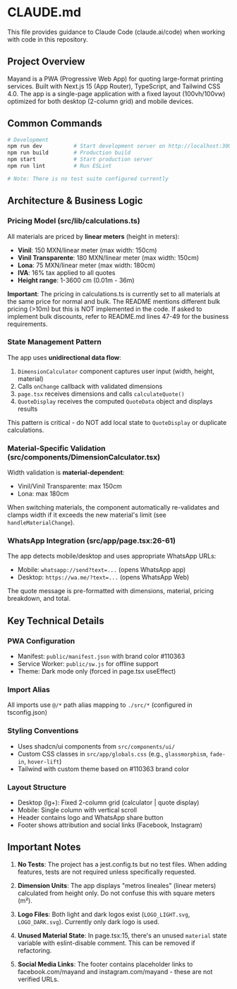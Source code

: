 # CLAUDE.md

This file provides guidance to Claude Code (claude.ai/code) when working with code in this repository.

## Project Overview

Mayand is a PWA (Progressive Web App) for quoting large-format printing services. Built with Next.js 15 (App Router), TypeScript, and Tailwind CSS 4.0. The app is a single-page application with a fixed layout (100vh/100vw) optimized for both desktop (2-column grid) and mobile devices.

## Common Commands

```bash
# Development
npm run dev          # Start development server on http://localhost:3000
npm run build        # Production build
npm start            # Start production server
npm run lint         # Run ESLint

# Note: There is no test suite configured currently
```

## Architecture & Business Logic

### Pricing Model (src/lib/calculations.ts)

All materials are priced by **linear meters** (height in meters):
- **Vinil**: 150 MXN/linear meter (max width: 150cm)
- **Vinil Transparente**: 180 MXN/linear meter (max width: 150cm)
- **Lona**: 75 MXN/linear meter (max width: 180cm)
- **IVA**: 16% tax applied to all quotes
- **Height range**: 1-3600 cm (0.01m - 36m)

**Important**: The pricing in calculations.ts is currently set to all materials at the same price for normal and bulk. The README mentions different bulk pricing (>10m) but this is NOT implemented in the code. If asked to implement bulk discounts, refer to README.md lines 47-49 for the business requirements.

### State Management Pattern

The app uses **unidirectional data flow**:
1. `DimensionCalculator` component captures user input (width, height, material)
2. Calls `onChange` callback with validated dimensions
3. `page.tsx` receives dimensions and calls `calculateQuote()`
4. `QuoteDisplay` receives the computed `QuoteData` object and displays results

This pattern is critical - do NOT add local state to `QuoteDisplay` or duplicate calculations.

### Material-Specific Validation (src/components/DimensionCalculator.tsx)

Width validation is **material-dependent**:
- Vinil/Vinil Transparente: max 150cm
- Lona: max 180cm

When switching materials, the component automatically re-validates and clamps width if it exceeds the new material's limit (see `handleMaterialChange`).

### WhatsApp Integration (src/app/page.tsx:26-61)

The app detects mobile/desktop and uses appropriate WhatsApp URLs:
- Mobile: `whatsapp://send?text=...` (opens WhatsApp app)
- Desktop: `https://wa.me/?text=...` (opens WhatsApp Web)

The quote message is pre-formatted with dimensions, material, pricing breakdown, and total.

## Key Technical Details

### PWA Configuration
- Manifest: `public/manifest.json` with brand color #110363
- Service Worker: `public/sw.js` for offline support
- Theme: Dark mode only (forced in page.tsx useEffect)

### Import Alias
All imports use `@/*` path alias mapping to `./src/*` (configured in tsconfig.json)

### Styling Conventions
- Uses shadcn/ui components from `src/components/ui/`
- Custom CSS classes in `src/app/globals.css` (e.g., `glassmorphism`, `fade-in`, `hover-lift`)
- Tailwind with custom theme based on #110363 brand color

### Layout Structure
- Desktop (lg+): Fixed 2-column grid (calculator | quote display)
- Mobile: Single column with vertical scroll
- Header contains logo and WhatsApp share button
- Footer shows attribution and social links (Facebook, Instagram)

## Important Notes

1. **No Tests**: The project has a jest.config.ts but no test files. When adding features, tests are not required unless specifically requested.

2. **Dimension Units**: The app displays "metros lineales" (linear meters) calculated from height only. Do not confuse this with square meters (m²).

3. **Logo Files**: Both light and dark logos exist (`LOGO_LIGHT.svg`, `LOGO_DARK.svg`). Currently only dark logo is used.

4. **Unused Material State**: In page.tsx:15, there's an unused `material` state variable with eslint-disable comment. This can be removed if refactoring.

5. **Social Media Links**: The footer contains placeholder links to facebook.com/mayand and instagram.com/mayand - these are not verified URLs.
